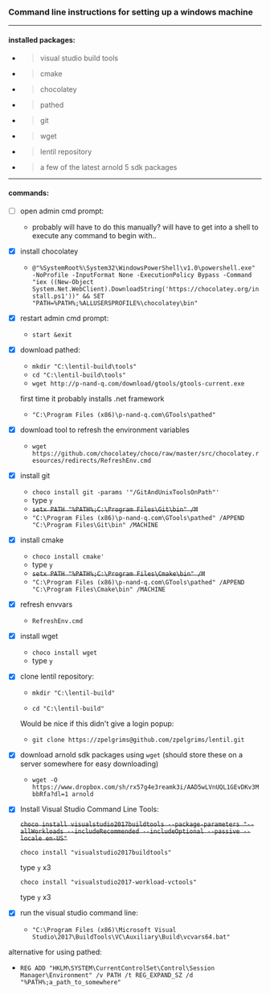 ### Command line instructions for setting up a windows machine

---

#### installed packages:

- > visual studio build tools
- > cmake
- > chocolatey
- > pathed
- > git
- > wget
- > lentil repository
- > a few of the latest arnold 5 sdk packages

---

#### commands:

- [ ] open admin cmd prompt:
    - probably will have to do this manually? will have to get into a shell to execute any command to begin with..
    

- [x] install chocolatey

   -  ```@"%SystemRoot%\System32\WindowsPowerShell\v1.0\powershell.exe" -NoProfile -InputFormat None -ExecutionPolicy Bypass -Command "iex ((New-Object System.Net.WebClient).DownloadString('https://chocolatey.org/install.ps1'))" && SET "PATH=%PATH%;%ALLUSERSPROFILE%\chocolatey\bin"```

- [x] restart admin cmd prompt:

    - `start &exit`

- [x] download pathed:

    - `mkdir "C:\lentil-build\tools"`
    - `cd "C:\lentil-build\tools"`
    - `wget http://p-nand-q.com/download/gtools/gtools-current.exe`

    first time it probably installs .net framework
    - `"C:\Program Files (x86)\p-nand-q.com\GTools\pathed"`


- [x] download tool to refresh the environment variables
    - `wget https://github.com/chocolatey/choco/raw/master/src/chocolatey.resources/redirects/RefreshEnv.cmd`


- [x] install git

    - `choco install git -params '"/GitAndUnixToolsOnPath"'`
    - type `y`
    - ~~`setx PATH "%PATH%;C:\Program Files\Git\bin" /M`~~
    - `"C:\Program Files (x86)\p-nand-q.com\GTools\pathed" /APPEND "C:\Program Files\Git\bin" /MACHINE`

- [x] install cmake

    - `choco install cmake'`
    - type `y`
    - ~~`setx PATH "%PATH%;C:\Program Files\Cmake\bin" /M`~~
    - `"C:\Program Files (x86)\p-nand-q.com\GTools\pathed" /APPEND "C:\Program Files\Cmake\bin" /MACHINE`

- [x] refresh envvars

    - `RefreshEnv.cmd`

- [x] install wget

    - `choco install wget`
    - type `y`


- [x] clone lentil repository:
    
    - `mkdir "C:\lentil-build"`

    - `cd "C:\lentil-build"`

    Would be nice if this didn't give a login popup:
    
    - `git clone https://zpelgrims@github.com/zpelgrims/lentil.git`


- [x] download arnold sdk packages using `wget` (should store these on a server somewhere for easy downloading)

    - `wget -O https://www.dropbox.com/sh/rx57g4e3reamk3i/AAD5wLVnUQL1GEvDKv3MbbRfa?dl=1 arnold`


- [x] Install Visual Studio Command Line Tools:

     ~~`choco install visualstudio2017buildtools --package-parameters "--allWorkloads --includeRecommended --includeOptional --passive --locale en-US"`~~

    `choco install "visualstudio2017buildtools"`

    type `y` x3

    `choco install "visualstudio2017-workload-vctools"`

    type `y` x3



- [x] run the visual studio command line:

    - ```"C:\Program Files (x86)\Microsoft Visual Studio\2017\BuildTools\VC\Auxiliary\Build\vcvars64.bat"```



alternative for using pathed:

- `REG ADD "HKLM\SYSTEM\CurrentControlSet\Control\Session Manager\Environment" /v PATH /t REG_EXPAND_SZ /d "%PATH%;a_path_to_somewhere"`